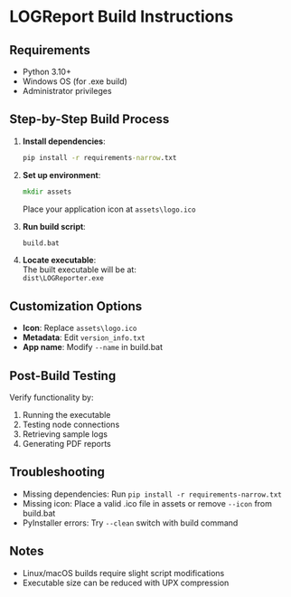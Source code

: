 # LOGReport Build Instructions

## Requirements
- Python 3.10+
- Windows OS (for .exe build)
- Administrator privileges

## Step-by-Step Build Process
1. **Install dependencies**:
   ```cmd
   pip install -r requirements-narrow.txt
   ```

2. **Set up environment**:
   ```cmd
   mkdir assets
   ```
   Place your application icon at `assets\logo.ico`

3. **Run build script**:
   ```cmd
   build.bat
   ```

4. **Locate executable**:  
   The built executable will be at:  
   `dist\LOGReporter.exe`

## Customization Options
- **Icon**: Replace `assets\logo.ico`
- **Metadata**: Edit `version_info.txt`
- **App name**: Modify `--name` in build.bat

## Post-Build Testing
Verify functionality by:
1. Running the executable
2. Testing node connections
3. Retrieving sample logs
4. Generating PDF reports

## Troubleshooting
- Missing dependencies: Run `pip install -r requirements-narrow.txt`
- Missing icon: Place a valid .ico file in assets or remove `--icon` from build.bat
- PyInstaller errors: Try `--clean` switch with build command

## Notes
- Linux/macOS builds require slight script modifications
- Executable size can be reduced with UPX compression
